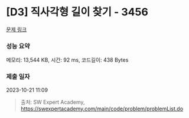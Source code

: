 # [D3] 직사각형 길이 찾기 - 3456 

[문제 링크](https://swexpertacademy.com/main/code/problem/problemDetail.do?contestProbId=AWFPmsqqALwDFAV0) 

### 성능 요약

메모리: 13,544 KB, 시간: 92 ms, 코드길이: 438 Bytes

### 제출 일자

2023-10-21 11:09



> 출처: SW Expert Academy, https://swexpertacademy.com/main/code/problem/problemList.do